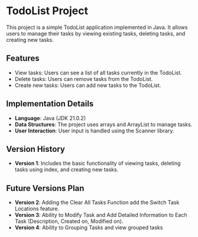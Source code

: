# TodoList Project

This project is a simple TodoList application implemented in Java. It allows users to manage their tasks by viewing existing tasks, deleting tasks, and creating new tasks.

## Features

- View tasks: Users can see a list of all tasks currently in the TodoList.
- Delete tasks: Users can remove tasks from the TodoList.
- Create new tasks: Users can add new tasks to the TodoList.

## Implementation Details

- **Language**: Java (JDK 21.0.2)
- **Data Structures**: The project uses arrays and ArrayList to manage tasks.
- **User Interaction**: User input is handled using the Scanner library.

## Version History

- **Version 1**: Includes the basic functionality of viewing tasks, deleting tasks using index, and creating new tasks.

## Future Versions Plan

- **Version 2**: Adding the Clear All Tasks Function add the Switch Task Locations feature.
- **Version 3**: Ability to Modify Task and Add Detailed Information to Each Task (Description, Created on, Modified on).
- **Version 4**: Ability to Grouping Tasks and view grouped tasks
